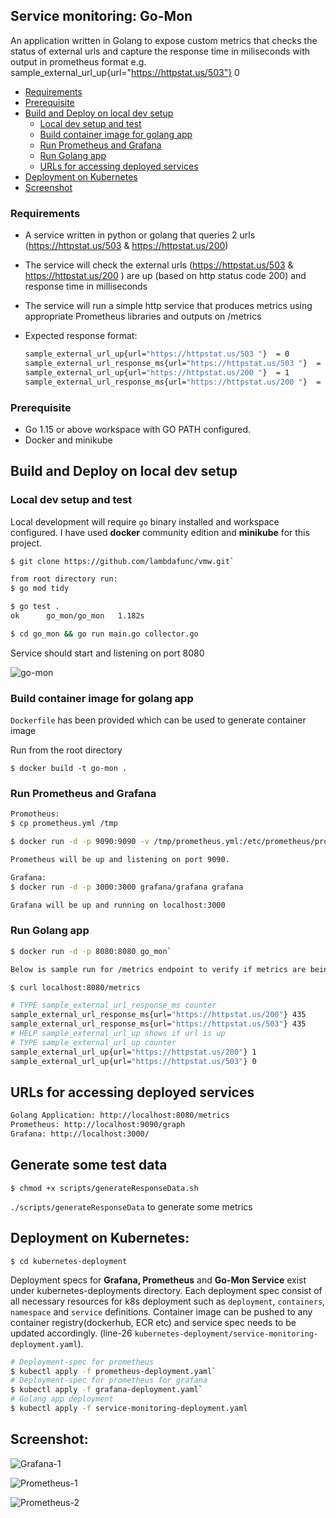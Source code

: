 ## Service monitoring: Go-Mon

An application written in Golang to expose custom metrics that checks the status of external urls and capture the response time in miliseconds with output in prometheus format e.g. sample_external_url_up{url="https://httpstat.us/503"} 0

* [Requirements](#requirements)
* [Prerequisite](#prerequisite)
* [Build and Deploy on local dev setup](#build-and-deploy-on-local-dev-setup)
    * [Local dev setup and test](#local-dev-setup-and-test)
    * [Build container image for golang app](#build-container-image-for-golang-app)
    * [Run Prometheus and Grafana](#run-prometheus-and-grafana)
    * [Run Golang app](#run-golang-app)
    * [URLs for accessing deployed services](#urls-for-accessing-deployed-services)
* [Deployment on Kubernetes](#deployment-on-kubernetes)
* [Screenshot](#screenshot)

### Requirements

* A service written in python or golang that queries 2 urls (https://httpstat.us/503 & https://httpstat.us/200)
* The service will check the external urls (https://httpstat.us/503 & https://httpstat.us/200 ) are up (based on http status code 200) and response time in milliseconds
* The service will run a simple http service that produces metrics using appropriate Prometheus libraries and outputs on /metrics

* Expected response format:
    ```sh
    sample_external_url_up{url="https://httpstat.us/503 "}  = 0
    sample_external_url_response_ms{url="https://httpstat.us/503 "}  = [value]
    sample_external_url_up{url="https://httpstat.us/200 "}  = 1
    sample_external_url_response_ms{url="https://httpstat.us/200 "}  = [value]
    ```


### Prerequisite
- Go 1.15 or above workspace with GO PATH configured.
- Docker and minikube


## Build and Deploy on local dev setup

### Local dev setup and test
Local development will require `go` binary installed and workspace configured. I have used **docker** community edition and **minikube** for this project.
```sh
$ git clone https://github.com/lambdafunc/vmw.git`

from root directory run:
$ go mod tidy

$ go test .
ok  	go_mon/go_mon	1.182s

$ cd go_mon && go run main.go collector.go
```
Service should start and listening on port 8080

![go-mon](https://github.com/lambdafunc/vmw/blob/main/images/go_run_main.png?raw=true)


### Build container image for golang app


`Dockerfile` has been provided which can be used to generate container image

Run from the root directory

`$ docker build -t go-mon .`

### Run Prometheus and Grafana

```sh
Promotheus:
$ cp prometheus.yml /tmp

$ docker run -d -p 9090:9090 -v /tmp/prometheus.yml:/etc/prometheus/prometheus.yml prom/prometheus

Prometheus will be up and listening on port 9090.

Grafana:
$ docker run -d -p 3000:3000 grafana/grafana grafana

Grafana will be up and running on localhost:3000
```

### Run Golang app

```sh
$ docker run -d -p 8080:8080 go_mon`

Below is sample run for /metrics endpoint to verify if metrics are being populated.

$ curl localhost:8080/metrics

# TYPE sample_external_url_response_ms counter
sample_external_url_response_ms{url="https://httpstat.us/200"} 435
sample_external_url_response_ms{url="https://httpstat.us/503"} 435
# HELP sample_external_url_up shows if url is up
# TYPE sample_external_url_up counter
sample_external_url_up{url="https://httpstat.us/200"} 1
sample_external_url_up{url="https://httpstat.us/503"} 0
```

## URLs for accessing deployed services
```sh
Golang Application: http://localhost:8080/metrics
Prometheus: http://localhost:9090/graph
Grafana: http://localhost:3000/
```

## Generate some test data

`$ chmod +x scripts/generateResponseData.sh`

`./scripts/generateResponseData` to generate some metrics


## Deployment on Kubernetes:

`$ cd kubernetes-deployment`

Deployment specs for **Grafana, Prometheus** and **Go-Mon Service** exist under kubernetes-deployments directory. Each deployment spec consist of all necessary resources for k8s deployment such as `deployment`, `containers`, `namespace` and `service` definitions. Container image can be pushed to any container registry(dockerhub, ECR etc) and service spec needs to be updated accordingly. (line-26 `kubernetes-deployment/service-monitoring-deployment.yaml`).

```sh
# Deployment-spec for prometheus
$ kubectl apply -f prometheus-deployment.yaml`
# Deployment-spec for prometheus for grafana
$ kubectl apply -f grafana-deployment.yaml`
# Golang app deployment
$ kubectl apply -f service-monitoring-deployment.yaml
```

## Screenshot:
![Grafana-1](https://github.com/lambdafunc/vmw/blob/main/images/grafana_screenshot.png?raw=true)


![Prometheus-1](https://github.com/lambdafunc/vmw/blob/main/images/prom-1.png?raw=true)


![Prometheus-2](https://github.com/lambdafunc/vmw/blob/main/images/prom-2.png?raw=true)
